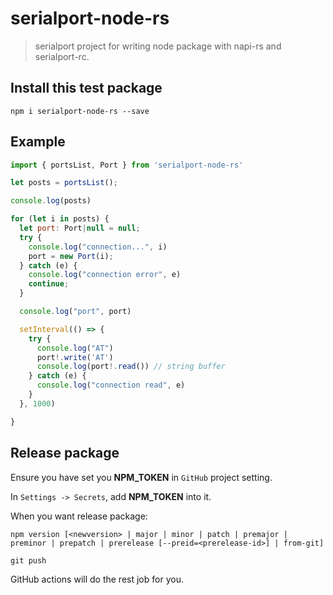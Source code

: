 # serialport-node-rs

> serialport project for writing node package with napi-rs and serialport-rc.

## Install this test package

```
npm i serialport-node-rs --save
```

## Example

```js
import { portsList, Port } from 'serialport-node-rs'

let posts = portsList();

console.log(posts)

for (let i in posts) {
  let port: Port|null = null;
  try {
    console.log("connection...", i)
    port = new Port(i);
  } catch (e) {
    console.log("connection error", e)
    continue;
  }

  console.log("port", port)

  setInterval(() => {
    try {
      console.log("AT")
      port!.write('AT')
      console.log(port!.read()) // string buffer
    } catch (e) {
      console.log("connection read", e)
    }
  }, 1000)

}

```

## Release package

Ensure you have set you **NPM_TOKEN** in `GitHub` project setting.

In `Settings -> Secrets`, add **NPM_TOKEN** into it.

When you want release package:

```
npm version [<newversion> | major | minor | patch | premajor | preminor | prepatch | prerelease [--preid=<prerelease-id>] | from-git]

git push
```

GitHub actions will do the rest job for you.
